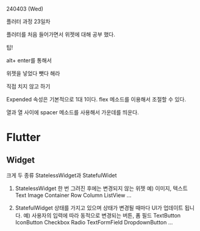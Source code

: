 240403 (Wed)

플러터 과정 23일차

플러터를 처음 들어가면서 위젯에 대해 공부 했다.

팁!

alt+ enter를 통해서

위젯을 넣었다 뺏다 해라

직접 치지 않고 하기

Expended 속성은 기본적으로 1대 1이다. 
flex 메소드를 이용해서 조절할 수 있다.

열과 열 사이에
spacer 메소드를 사용해서 가운데를 띄운다.

Flutter
=

Widget
-
크게 두 종류 StatelessWidget과 StatefulWidet

1. StatelessWidget
   한 번 그려진 후에는 변경되지 않는 위젯
   예) 이미지, 텍스트
Text
Image
Container
Row
Column
ListView
...

2. StatefulWidget
   상태를 가지고 있으며 상태가 변경될 때마다 UI가 업데이트 됩니다.
   예) 사용자의 입력에 따라 동적으로 변경되는 버튼, 폼 필드
TextButton
IconButton
Checkbox
Radio
TextFormField
DropdownButton
...


















